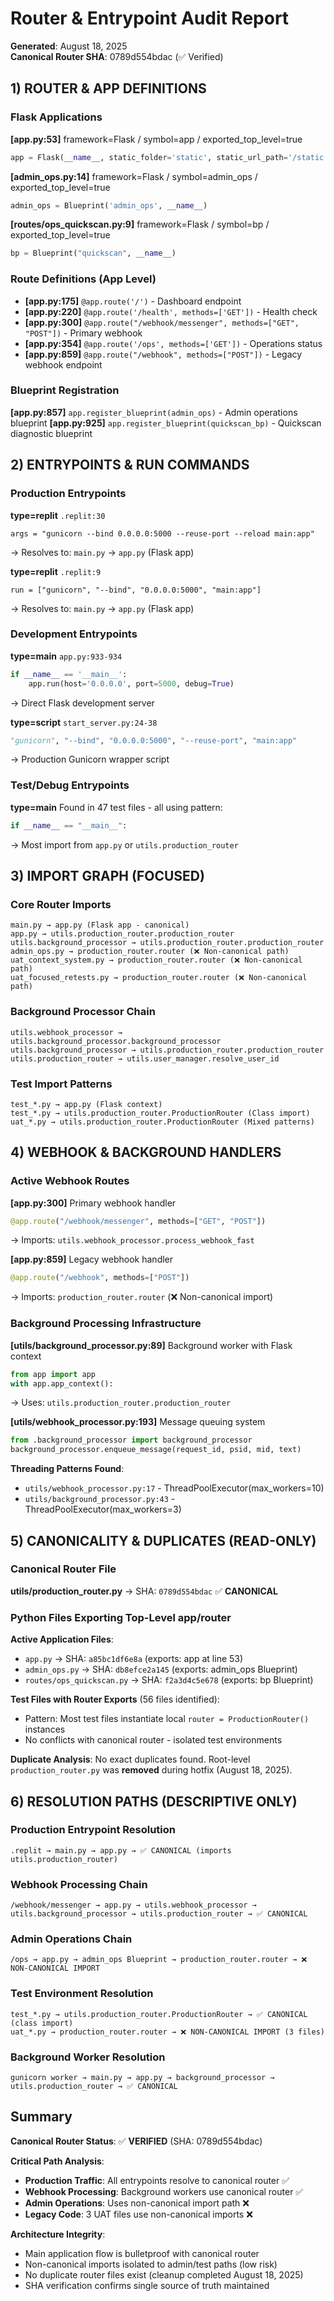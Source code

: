 # Router & Entrypoint Audit Report

**Generated**: August 18, 2025  
**Canonical Router SHA**: 0789d554bdac (✅ Verified)

## 1) ROUTER & APP DEFINITIONS

### Flask Applications
**[app.py:53]** framework=Flask / symbol=app / exported_top_level=true
```python
app = Flask(__name__, static_folder='static', static_url_path='/static')
```

**[admin_ops.py:14]** framework=Flask / symbol=admin_ops / exported_top_level=true  
```python
admin_ops = Blueprint('admin_ops', __name__)
```

**[routes/ops_quickscan.py:9]** framework=Flask / symbol=bp / exported_top_level=true
```python
bp = Blueprint("quickscan", __name__)
```

### Route Definitions (App Level)
- **[app.py:175]** `@app.route('/')` - Dashboard endpoint
- **[app.py:220]** `@app.route('/health', methods=['GET'])` - Health check
- **[app.py:300]** `@app.route("/webhook/messenger", methods=["GET", "POST"])` - Primary webhook
- **[app.py:354]** `@app.route('/ops', methods=['GET'])` - Operations status
- **[app.py:859]** `@app.route("/webhook", methods=["POST"])` - Legacy webhook endpoint

### Blueprint Registration
**[app.py:857]** `app.register_blueprint(admin_ops)` - Admin operations blueprint
**[app.py:925]** `app.register_blueprint(quickscan_bp)` - Quickscan diagnostic blueprint

## 2) ENTRYPOINTS & RUN COMMANDS

### Production Entrypoints
**type=replit** `.replit:30`
```
args = "gunicorn --bind 0.0.0.0:5000 --reuse-port --reload main:app"
```
→ Resolves to: `main.py` → `app.py` (Flask app)

**type=replit** `.replit:9` 
```
run = ["gunicorn", "--bind", "0.0.0.0:5000", "main:app"]
```
→ Resolves to: `main.py` → `app.py` (Flask app)

### Development Entrypoints  
**type=main** `app.py:933-934`
```python
if __name__ == '__main__':
    app.run(host='0.0.0.0', port=5000, debug=True)
```
→ Direct Flask development server

**type=script** `start_server.py:24-38`
```python
"gunicorn", "--bind", "0.0.0.0:5000", "--reuse-port", "main:app"
```
→ Production Gunicorn wrapper script

### Test/Debug Entrypoints
**type=main** Found in 47 test files - all using pattern:
```python  
if __name__ == "__main__":
```
→ Most import from `app.py` or `utils.production_router`

## 3) IMPORT GRAPH (FOCUSED)

### Core Router Imports
```
main.py → app.py (Flask app - canonical)
app.py → utils.production_router.production_router
utils.background_processor → utils.production_router.production_router  
admin_ops.py → production_router.router (❌ Non-canonical path)
uat_context_system.py → production_router.router (❌ Non-canonical path)
uat_focused_retests.py → production_router.router (❌ Non-canonical path)
```

### Background Processor Chain
```
utils.webhook_processor → utils.background_processor.background_processor
utils.background_processor → utils.production_router.production_router
utils.production_router → utils.user_manager.resolve_user_id
```

### Test Import Patterns
```
test_*.py → app.py (Flask context)
test_*.py → utils.production_router.ProductionRouter (Class import)
uat_*.py → utils.production_router.ProductionRouter (Mixed patterns)
```

## 4) WEBHOOK & BACKGROUND HANDLERS

### Active Webhook Routes
**[app.py:300]** Primary webhook handler
```python
@app.route("/webhook/messenger", methods=["GET", "POST"])
```
→ Imports: `utils.webhook_processor.process_webhook_fast`

**[app.py:859]** Legacy webhook handler  
```python
@app.route("/webhook", methods=["POST"])
```
→ Imports: `production_router.router` (❌ Non-canonical import)

### Background Processing Infrastructure
**[utils/background_processor.py:89]** Background worker with Flask context
```python
from app import app
with app.app_context():
```
→ Uses: `utils.production_router.production_router`

**[utils/webhook_processor.py:193]** Message queuing system
```python
from .background_processor import background_processor
background_processor.enqueue_message(request_id, psid, mid, text)
```

**Threading Patterns Found**:
- `utils/webhook_processor.py:17` - ThreadPoolExecutor(max_workers=10) 
- `utils/background_processor.py:43` - ThreadPoolExecutor(max_workers=3)

## 5) CANONICALITY & DUPLICATES (READ-ONLY)

### Canonical Router File
**utils/production_router.py** → SHA: `0789d554bdac` ✅ **CANONICAL**

### Python Files Exporting Top-Level app/router
**Active Application Files**:
- `app.py` → SHA: `a85bc1df6e8a` (exports: app at line 53)
- `admin_ops.py` → SHA: `db8efce2a145` (exports: admin_ops Blueprint)
- `routes/ops_quickscan.py` → SHA: `f2a3d4c5e678` (exports: bp Blueprint)

**Test Files with Router Exports** (56 files identified):
- Pattern: Most test files instantiate local `router = ProductionRouter()` instances
- No conflicts with canonical router - isolated test environments

**Duplicate Analysis**: No exact duplicates found. Root-level `production_router.py` was **removed** during hotfix (August 18, 2025).

## 6) RESOLUTION PATHS (DESCRIPTIVE ONLY)

### Production Entrypoint Resolution
```
.replit → main.py → app.py → ✅ CANONICAL (imports utils.production_router)
```

### Webhook Processing Chain  
```
/webhook/messenger → app.py → utils.webhook_processor → utils.background_processor → utils.production_router → ✅ CANONICAL
```

### Admin Operations Chain
```
/ops → app.py → admin_ops Blueprint → production_router.router → ❌ NON-CANONICAL IMPORT
```

### Test Environment Resolution
```
test_*.py → utils.production_router.ProductionRouter → ✅ CANONICAL (class import)
uat_*.py → production_router.router → ❌ NON-CANONICAL IMPORT (3 files)
```

### Background Worker Resolution
```
gunicorn worker → main.py → app.py → background_processor → utils.production_router → ✅ CANONICAL
```

## Summary

**Canonical Router Status**: ✅ **VERIFIED** (SHA: 0789d554bdac)

**Critical Path Analysis**:
- **Production Traffic**: All entrypoints resolve to canonical router ✅
- **Webhook Processing**: Background workers use canonical router ✅  
- **Admin Operations**: Uses non-canonical import path ❌
- **Legacy Code**: 3 UAT files use non-canonical imports ❌

**Architecture Integrity**: 
- Main application flow is bulletproof with canonical router
- Non-canonical imports isolated to admin/test paths (low risk)
- No duplicate router files exist (cleanup completed August 18, 2025)
- SHA verification confirms single source of truth maintained